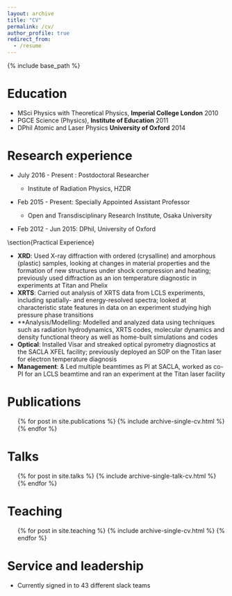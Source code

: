 ```yaml
---
layout: archive
title: "CV"
permalink: /cv/
author_profile: true
redirect_from:
  - /resume
---
```


{% include base_path %}

Education
======
* MSci <span>Physics with Theoretical Physics</span>, **Imperial College London** 2010
* PGCE <span>Science (Physics)</span>, **Institute of Education** 2011
* DPhil <span> Atomic and Laser Physics </span> **University of Oxford** 2014

Research experience
======
* July 2016 - Present : Postdoctoral Researcher
  * Institute of Radiation Physics, HZDR

* Feb 2015 - Present: Specially Appointed Assistant Professor
  * Open and Transdisciplinary Research Institute, Osaka University

* Feb 2012 - Jun 2015: DPhil, University of Oxford  
  
\section{Practical Experience}

* **XRD**: Used X-ray diffraction with ordered (crysalline) and amorphous (plastic) samples, looking at changes in material properties and the formation of new structures under shock compression and heating; previously used diffraction as an ion temperature diagnostic in experiments at Titan and Phelix
* **XRTS**: Carried out analysis of XRTS data from LCLS experiments, including spatially- and energy-resolved spectra; looked at characteristic state features in data on an experiment studying high pressure phase transitions
* **Analysis/Modelling: Modelled and analyzed data using techniques such as radiation hydrodynamics, XRTS codes, molecular dynamics and density functional theory as well as home-built simulations and codes
* **Optical**: Installed Visar and streaked optical pyrometry diagnostics at the SACLA XFEL facility; previously deployed an SOP on the Titan laser for electron temperature diagnosis
* **Management**: & Led multiple beamtimes as PI at SACLA, worked as co-PI for an LCLS beamtime and ran an experiment at the Titan laser facility 

Publications
======
  <ul>{% for post in site.publications %}
    {% include archive-single-cv.html %}
  {% endfor %}</ul>
  
Talks
======
  <ul>{% for post in site.talks %}
    {% include archive-single-talk-cv.html %}
  {% endfor %}</ul>
  
Teaching
======
  <ul>{% for post in site.teaching %}
    {% include archive-single-cv.html %}
  {% endfor %}</ul>
  
Service and leadership
======
* Currently signed in to 43 different slack teams
